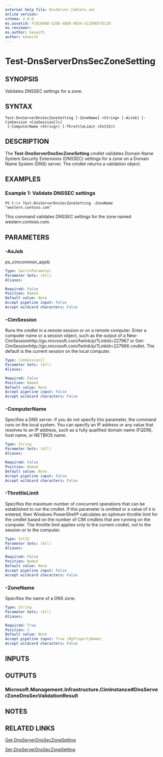 ```yaml
---
external help file: DnsServer_Cmdlets.xml
online version: 
schema: 2.0.0
ms.assetid: FC8C0AAD-52D8-4DD8-9E54-1C1D9D57611B
ms.reviewer:
ms.author: kenwith
author: kenwith
---
```


# Test-DnsServerDnsSecZoneSetting

## SYNOPSIS
Validates DNSSEC settings for a zone.

## SYNTAX

```
Test-DnsServerDnsSecZoneSetting [-ZoneName] <String> [-AsJob] [-CimSession <CimSession[]>]
 [-ComputerName <String>] [-ThrottleLimit <Int32>]
```

## DESCRIPTION
The **Test-DnsServerDnsSecZoneSetting** cmdlet validates Domain Name System Security Extensions (DNSSEC) settings for a zone on a Domain Name System (DNS) server.
The cmdlet returns a validation object.

## EXAMPLES

### Example 1: Validate DNSSEC settings
```
PS C:\> Test-DnsServerDnsSecZoneSetting -ZoneName "western.contoso.com"
```

This command validates DNSSEC settings for the zone named western.contoso.com.

## PARAMETERS

### -AsJob
ps_cimcommon_asjob

```yaml
Type: SwitchParameter
Parameter Sets: (All)
Aliases: 

Required: False
Position: Named
Default value: None
Accept pipeline input: False
Accept wildcard characters: False
```

### -CimSession
Runs the cmdlet in a remote session or on a remote computer.
Enter a computer name or a session object, such as the output of a New-CimSessionhttp://go.microsoft.com/fwlink/p/?LinkId=227967 or Get-CimSessionhttp://go.microsoft.com/fwlink/p/?LinkId=227966 cmdlet.
The default is the current session on the local computer.

```yaml
Type: CimSession[]
Parameter Sets: (All)
Aliases: 

Required: False
Position: Named
Default value: None
Accept pipeline input: False
Accept wildcard characters: False
```

### -ComputerName
Specifies a DNS server.
If you do not specify this parameter, the command runs on the local system.
You can specify an IP address or any value that resolves to an IP address, such as a fully qualified domain name (FQDN), host name, or NETBIOS name.

```yaml
Type: String
Parameter Sets: (All)
Aliases: 

Required: False
Position: Named
Default value: None
Accept pipeline input: False
Accept wildcard characters: False
```

### -ThrottleLimit
Specifies the maximum number of concurrent operations that can be established to run the cmdlet.
If this parameter is omitted or a value of `0` is entered, then Windows PowerShell® calculates an optimum throttle limit for the cmdlet based on the number of CIM cmdlets that are running on the computer.
The throttle limit applies only to the current cmdlet, not to the session or to the computer.

```yaml
Type: Int32
Parameter Sets: (All)
Aliases: 

Required: False
Position: Named
Default value: None
Accept pipeline input: False
Accept wildcard characters: False
```

### -ZoneName
Specifies the name of a DNS zone.

```yaml
Type: String
Parameter Sets: (All)
Aliases: 

Required: True
Position: 2
Default value: None
Accept pipeline input: True (ByPropertyName)
Accept wildcard characters: False
```

## INPUTS

## OUTPUTS

### Microsoft.Management.Infrastructure.CimInstance#DnsServerZoneDnsSecValidationResult

## NOTES

## RELATED LINKS

[Get-DnsServerDnsSecZoneSetting](./Get-DnsServerDnsSecZoneSetting.md)

[Set-DnsServerDnsSecZoneSetting](./Set-DnsServerDnsSecZoneSetting.md)

